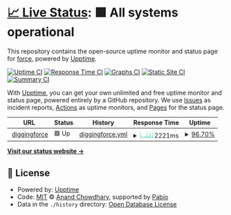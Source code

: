 # [📈 Live Status](https://diggingforce.github.io/uptime): <!--live status--> **🟩 All systems operational**

This repository contains the open-source uptime monitor and status page for [force](https://diggingforce.xyz), powered by [Upptime](https://github.com/upptime/upptime).

[![Uptime CI](https://github.com/diggingforce/uptime/workflows/Uptime%20CI/badge.svg)](https://github.com/diggingforce/diggingforcexyz-uptime/actions?query=workflow%3A%22Uptime+CI%22)
[![Response Time CI](https://github.com/diggingforce/uptime/workflows/Response%20Time%20CI/badge.svg)](https://github.com/diggingforce/diggingforcexyz-uptime/actions?query=workflow%3A%22Response+Time+CI%22)
[![Graphs CI](https://github.com/diggingforce/uptime/workflows/Graphs%20CI/badge.svg)](https://github.com/diggingforce/diggingforcexyz-uptime/actions?query=workflow%3A%22Graphs+CI%22)
[![Static Site CI](https://github.com/diggingforce/uptime/workflows/Static%20Site%20CI/badge.svg)](https://github.com/diggingforce/diggingforcexyz-uptime/actions?query=workflow%3A%22Static+Site+CI%22)
[![Summary CI](https://github.com/diggingforce/uptime/workflows/Summary%20CI/badge.svg)](https://github.com/diggingforce/diggingforcexyz-uptime/actions?query=workflow%3A%22Summary+CI%22)

With [Upptime](https://upptime.js.org), you can get your own unlimited and free uptime monitor and status page, powered entirely by a GitHub repository. We use [Issues](https://github.com/diggingforce/uptime/issues) as incident reports, [Actions](https://github.com/diggingforce/uptime/actions) as uptime monitors, and [Pages](https://diggingforce.github.io/uptime) for the status page.

<!--start: status pages-->
<!-- This summary is generated by Upptime (https://github.com/upptime/upptime) -->
<!-- Do not edit this manually, your changes will be overwritten -->
<!-- prettier-ignore -->
| URL | Status | History | Response Time | Uptime |
| --- | ------ | ------- | ------------- | ------ |
| <img alt="" src="https://icons.duckduckgo.com/ip3/diggingforce.xyz.ico" height="13"> [diggingforce](https://diggingforce.xyz) | 🟩 Up | [diggingforce.yml](https://github.com/diggingforce/uptime/commits/HEAD/history/diggingforce.yml) | <details><summary><img alt="Response time graph" src="./graphs/diggingforce/response-time-week.png" height="20"> 2221ms</summary><br><a href="https://diggingforce.github.io/uptime/history/diggingforce"><img alt="Response time 2427" src="https://img.shields.io/endpoint?url=https%3A%2F%2Fraw.githubusercontent.com%2Fdiggingforce%2Fuptime%2FHEAD%2Fapi%2Fdiggingforce%2Fresponse-time.json"></a><br><a href="https://diggingforce.github.io/uptime/history/diggingforce"><img alt="24-hour response time 2527" src="https://img.shields.io/endpoint?url=https%3A%2F%2Fraw.githubusercontent.com%2Fdiggingforce%2Fuptime%2FHEAD%2Fapi%2Fdiggingforce%2Fresponse-time-day.json"></a><br><a href="https://diggingforce.github.io/uptime/history/diggingforce"><img alt="7-day response time 2221" src="https://img.shields.io/endpoint?url=https%3A%2F%2Fraw.githubusercontent.com%2Fdiggingforce%2Fuptime%2FHEAD%2Fapi%2Fdiggingforce%2Fresponse-time-week.json"></a><br><a href="https://diggingforce.github.io/uptime/history/diggingforce"><img alt="30-day response time 2467" src="https://img.shields.io/endpoint?url=https%3A%2F%2Fraw.githubusercontent.com%2Fdiggingforce%2Fuptime%2FHEAD%2Fapi%2Fdiggingforce%2Fresponse-time-month.json"></a><br><a href="https://diggingforce.github.io/uptime/history/diggingforce"><img alt="1-year response time 2427" src="https://img.shields.io/endpoint?url=https%3A%2F%2Fraw.githubusercontent.com%2Fdiggingforce%2Fuptime%2FHEAD%2Fapi%2Fdiggingforce%2Fresponse-time-year.json"></a></details> | <details><summary><a href="https://diggingforce.github.io/uptime/history/diggingforce">96.70%</a></summary><a href="https://diggingforce.github.io/uptime/history/diggingforce"><img alt="All-time uptime 97.77%" src="https://img.shields.io/endpoint?url=https%3A%2F%2Fraw.githubusercontent.com%2Fdiggingforce%2Fuptime%2FHEAD%2Fapi%2Fdiggingforce%2Fuptime.json"></a><br><a href="https://diggingforce.github.io/uptime/history/diggingforce"><img alt="24-hour uptime 96.22%" src="https://img.shields.io/endpoint?url=https%3A%2F%2Fraw.githubusercontent.com%2Fdiggingforce%2Fuptime%2FHEAD%2Fapi%2Fdiggingforce%2Fuptime-day.json"></a><br><a href="https://diggingforce.github.io/uptime/history/diggingforce"><img alt="7-day uptime 96.70%" src="https://img.shields.io/endpoint?url=https%3A%2F%2Fraw.githubusercontent.com%2Fdiggingforce%2Fuptime%2FHEAD%2Fapi%2Fdiggingforce%2Fuptime-week.json"></a><br><a href="https://diggingforce.github.io/uptime/history/diggingforce"><img alt="30-day uptime 97.67%" src="https://img.shields.io/endpoint?url=https%3A%2F%2Fraw.githubusercontent.com%2Fdiggingforce%2Fuptime%2FHEAD%2Fapi%2Fdiggingforce%2Fuptime-month.json"></a><br><a href="https://diggingforce.github.io/uptime/history/diggingforce"><img alt="1-year uptime 97.77%" src="https://img.shields.io/endpoint?url=https%3A%2F%2Fraw.githubusercontent.com%2Fdiggingforce%2Fuptime%2FHEAD%2Fapi%2Fdiggingforce%2Fuptime-year.json"></a></details>

<!--end: status pages-->

[**Visit our status website →**](https://diggingforce.github.io/uptime)

## 📄 License

- Powered by: [Upptime](https://github.com/upptime/upptime)
- Code: [MIT](./LICENSE) © [Anand Chowdhary](https://anandchowdhary.com), supported by [Pabio](https://pabio.com)
- Data in the `./history` directory: [Open Database License](https://opendatacommons.org/licenses/odbl/1-0/)
